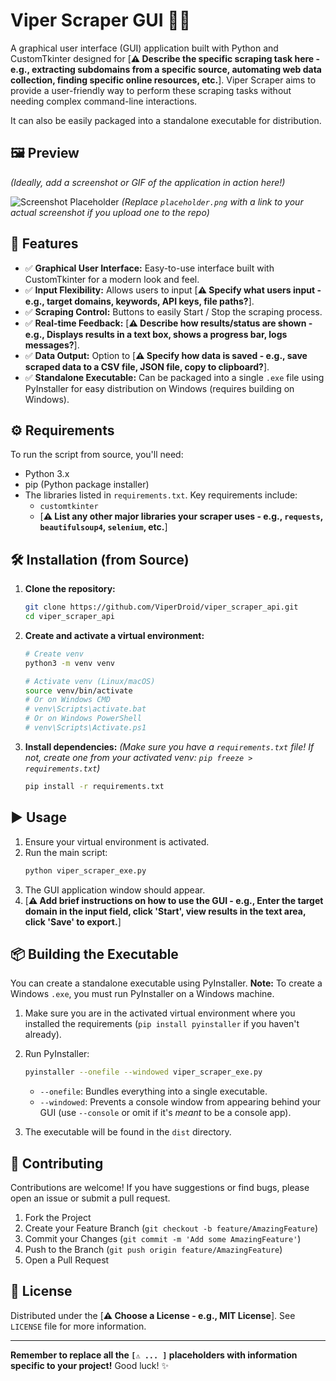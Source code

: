 # Viper Scraper GUI 🐍✨

A graphical user interface (GUI) application built with Python and CustomTkinter designed for [**⚠️ Describe the specific scraping task here - e.g., extracting subdomains from a specific source, automating web data collection, finding specific online resources, etc.**]. Viper Scraper aims to provide a user-friendly way to perform these scraping tasks without needing complex command-line interactions.

It can also be easily packaged into a standalone executable for distribution.

## 🖼️ Preview

*(Ideally, add a screenshot or GIF of the application in action here!)*

![Screenshot Placeholder](placeholder.png)
*(Replace `placeholder.png` with a link to your actual screenshot if you upload one to the repo)*

## 🚀 Features

*   ✅ **Graphical User Interface:** Easy-to-use interface built with CustomTkinter for a modern look and feel.
*   ✅ **Input Flexibility:** Allows users to input [**⚠️ Specify what users input - e.g., target domains, keywords, API keys, file paths?**].
*   ✅ **Scraping Control:** Buttons to easily Start / Stop the scraping process.
*   ✅ **Real-time Feedback:** [**⚠️ Describe how results/status are shown - e.g., Displays results in a text box, shows a progress bar, logs messages?**].
*   ✅ **Data Output:** Option to [**⚠️ Specify how data is saved - e.g., save scraped data to a CSV file, JSON file, copy to clipboard?**].
*   ✅ **Standalone Executable:** Can be packaged into a single `.exe` file using PyInstaller for easy distribution on Windows (requires building on Windows).

## ⚙️ Requirements

To run the script from source, you'll need:

*   Python 3.x
*   pip (Python package installer)
*   The libraries listed in `requirements.txt`. Key requirements include:
    *   `customtkinter`
    *   [**⚠️ List any other major libraries your scraper uses - e.g., `requests`, `beautifulsoup4`, `selenium`, etc.**]

## 🛠️ Installation (from Source)

1.  **Clone the repository:**
    ```bash
    git clone https://github.com/ViperDroid/viper_scraper_api.git
    cd viper_scraper_api
    ```
2.  **Create and activate a virtual environment:**
    ```bash
    # Create venv
    python3 -m venv venv

    # Activate venv (Linux/macOS)
    source venv/bin/activate
    # Or on Windows CMD
    # venv\Scripts\activate.bat
    # Or on Windows PowerShell
    # venv\Scripts\Activate.ps1
    ```
3.  **Install dependencies:**
    *(Make sure you have a `requirements.txt` file! If not, create one from your activated venv: `pip freeze > requirements.txt`)*
    ```bash
    pip install -r requirements.txt
    ```

## ▶️ Usage

1.  Ensure your virtual environment is activated.
2.  Run the main script:
    ```bash
    python viper_scraper_exe.py
    ```
3.  The GUI application window should appear.
4.  [**⚠️ Add brief instructions on how to use the GUI - e.g., Enter the target domain in the input field, click 'Start', view results in the text area, click 'Save' to export.**]

## 📦 Building the Executable

You can create a standalone executable using PyInstaller. **Note:** To create a Windows `.exe`, you must run PyInstaller on a Windows machine.

1.  Make sure you are in the activated virtual environment where you installed the requirements (`pip install pyinstaller` if you haven't already).
2.  Run PyInstaller:
    ```bash
    pyinstaller --onefile --windowed viper_scraper_exe.py
    ```
    *   `--onefile`: Bundles everything into a single executable.
    *   `--windowed`: Prevents a console window from appearing behind your GUI (use `--console` or omit if it's *meant* to be a console app).

3.  The executable will be found in the `dist` directory.

## 🤝 Contributing

Contributions are welcome! If you have suggestions or find bugs, please open an issue or submit a pull request.

1.  Fork the Project
2.  Create your Feature Branch (`git checkout -b feature/AmazingFeature`)
3.  Commit your Changes (`git commit -m 'Add some AmazingFeature'`)
4.  Push to the Branch (`git push origin feature/AmazingFeature`)
5.  Open a Pull Request

## 📜 License

Distributed under the [**⚠️ Choose a License - e.g., MIT License**]. See `LICENSE` file for more information.

---

**Remember to replace all the `[⚠️ ... ]` placeholders with information specific to your project!** Good luck! ✨
